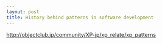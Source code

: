 ```yaml
---
layout: post
title: History behind patterns in software development
---
```


http://objectclub.jp/community/XP-jp/xp_relate/xp_patterns